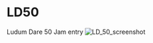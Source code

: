 # LD50
Ludum Dare 50 Jam entry
![LD_50_screenshot](https://github.com/JimMagnusson/LD50/assets/50302387/9a39a78b-d8a6-4e27-adb9-09f4d7bf522b)
